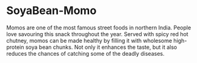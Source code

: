 # SoyaBean-Momo 
Momos are one of the most famous street foods in northern India. People love savouring this snack throughout the year. Served with spicy red hot chutney, momos can be made healthy by filling it with wholesome high-protein soya bean chunks. Not only it enhances the taste, but it also reduces the chances of catching some of the deadly diseases.